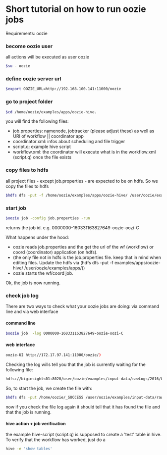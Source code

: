 # Short tutorial on how to run oozie jobs

Requirements:
oozie

### become oozie user
all actions will be executed as user oozie
```sh
$su - oozie
```
### define oozie server url
```sh
$export OOZIE_URL=http://192.168.100.141:11000/oozie
```

### go to project folder
```sh
$cd /home/oozie/examples/apps/oozie-hive.
```
you will find the following files:
- job.properties: namenode, jobtracker (please adjust these) as well as URI of workflow || coordinator app
- coordinator.xml: infos about scheduling and file trigger
- script.q: example hive script
- workflow.xml: the coordinator will execute what is in the workflow.xml (script.q) once the file exists


### copy files to hdfs
all project files - except job.properties - are expected to be on hdfs. So we copy the files to hdfs
```sh
$hdfs dfs -put -f /home/oozie/examples/apps/oozie-hive/ /user/oozie/examples/apps/
```

### start job
```sh
$oozie job -config job.properties -run
```
returns the job id. e.g. 0000000-160331163827649-oozie-oozi-C

What happens under the hood:
- oozie reads job.properties and the get the url of the wf (workflow) or coord (coordinator) application (on hdfs).
- (the only file not in hdfs is the job.properties file. keep that in mind when editing files. Update the hdfs via
(hdfs dfs -put -f examples/apps/oozie-hive/ /user/oozie/examples/apps/))
- oozie starts the wf/coord job.

Ok, the job is now running.

### check job log
There are two ways to check what your oozie jobs are doing: via command line and via web interface
#### command line
```sh
$oozie job  -log 0000000-160331163827649-oozie-oozi-C
```
#### web interface
```sh
oozie-UI http://172.17.97.141:11000/oozie/)
```
Checking the log wills tell you that the job is currently waiting for the following file: 
```sh
hdfs://biginsights01:8020/user/oozie/examples/input-data/rawLogs/2016/03/31//_SUCCESS
```
So, to start the job, we create the file with:
```sh
$hdfs dfs -put /home/oozie/_SUCCESS /user/oozie/examples/input-data/rawLogs/2016/03/31/
```

now if you check the file log again it should tell that it has found the file and that the job is running.

#### hive action + job verification
the example hive-script (script.q) is supposed to create a 'test' table in hive.
To verify that the workflow has worked, just do a 
```sh
hive -e 'show tables'
```



